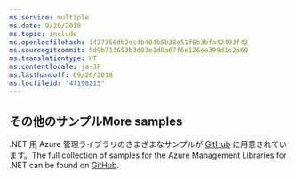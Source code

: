 ```yaml
---
ms.service: multiple
ms.date: 9/20/2018
ms.topic: include
ms.openlocfilehash: 1427356db2ec4b404b5b38e51f6b3bfa42493f42
ms.sourcegitcommit: 5d9b713653b3d03e1d0a67f6e126ee399d1c2a60
ms.translationtype: HT
ms.contentlocale: ja-JP
ms.lasthandoff: 09/26/2018
ms.locfileid: "47190215"
---
```

## <a name="more-samples"></a><span data-ttu-id="7405b-101">その他のサンプル</span><span class="sxs-lookup"><span data-stu-id="7405b-101">More samples</span></span>

<span data-ttu-id="7405b-102">.NET 用 Azure 管理ライブラリのさまざまなサンプルが [GitHub](https://github.com/Azure/azure-sdk-for-net/blob/Fluent/README.md#sample-code) に用意されています。</span><span class="sxs-lookup"><span data-stu-id="7405b-102">The full collection of samples for the Azure Management Libraries for .NET can be found on [GitHub](https://github.com/Azure/azure-sdk-for-net/blob/Fluent/README.md#sample-code).</span></span>